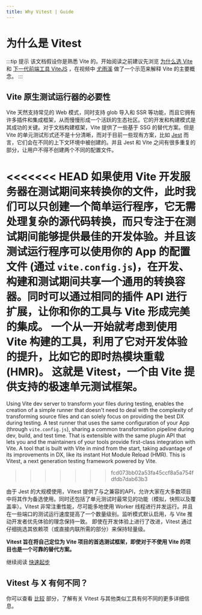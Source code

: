 ```yaml
---
title: Why Vitest | Guide
---
```


# 为什么是 Vitest

:::tip 提示
该文档假设你是熟悉 Vite 的。开始阅读之前建议先浏览 [为什么选 Vite](https://cn.vitejs.dev/guide/why.html) 和 [下一代前端工具 ViteJS](https://www.bilibili.com/video/BV1kh411Q7WN) ，在视频中 [尤雨溪](https://github.com/yyx990803) 做了一个示范来解释 Vite 的主要概念。
:::

## Vite 原生测试运行器的必要性

Vite 天然支持常见的 Web 模式，同时支持 glob 导入和 SSR 等功能，而且它拥有许多插件和集成框架，从而慢慢形成一个活跃的生态社区。它的开发和构建模式是其成功的关键。对于文档构建框架，Vite 提供了一些基于 SSG 的替代方案。但是 Vite 的单元测试形式还不是十分清晰，而对于目前一些现有方案，比如 [Jest](https://jestjs.io/zh-Hans/) 而言，它们会在不同的上下文环境中被创建的。并且 Jest 和 Vite 之间有很多重复的部分，让用户不得不创建两个不同的配置文件。

<<<<<<< HEAD
如果使用 Vite 开发服务器在测试期间来转换你的文件，此时我们可以只创建一个简单运行程序，它无需处理复杂的源代码转换，而只专注于在测试期间能够提供最佳的开发体验。并且该测试运行程序可以使用你的 App 的配置文件 (通过 `vite.config.js`)，在开发、构建和测试期间共享一个通用的转换容器。同时可以通过相同的插件 API 进行扩展，让你和你的工具与 Vite 形成完美的集成。 一个从一开始就考虑到使用 Vite 构建的工具，利用了它对开发体验的提升，比如它的即时热模块重载 (HMR)。 这就是 Vitest，一个由 Vite 提供支持的极速单元测试框架。
=======
Using Vite dev server to transform your files during testing, enables the creation of a simple runner that doesn't need to deal with the complexity of transforming source files and can solely focus on providing the best DX during testing. A test runner that uses the same configuration of your App (through `vite.config.js`), sharing a common transformation pipeline during dev, build, and test time. That is extensible with the same plugin API that lets you and the maintainers of your tools provide first-class integration with Vite. A tool that is built with Vite in mind from the start, taking advantage of its improvements in DX, like its instant Hot Module Reload (HMR). This is Vitest, a next generation testing framework powered by Vite.
>>>>>>> fcd073bb02a53fa45ccf8a5a754fdfdb7dab63b3

由于 Jest 的大规模使用，Vitest 提供了与之兼容的API，允许大家在大多数项目中将其作为备选使用。同时还包括了单元测试时最常见的功能（模拟，快照以及覆盖率）。Vitest 非常注重性能，尽可能多地使用 Worker 线程进行并发运行。并且在一些端口的测试运行速度提高了一个数量级别。监听模式默认启用，与 Vite 推动开发者优先体验的理念保持一致。 即使在开发体验上进行了改进，Vitest 通过仔细挑选其依赖项（或直接内联所需的部分）来保持轻量级。

**Vitest 旨在将自己定位为 Vite 项目的首选测试框架，即使对于不使用 Vite 的项目也是一个可靠的替代方案。**

继续阅读 [快速起步](./index)

## Vitest 与 X 有何不同？

你可以查看 [比较](./comparisons) 部分，了解有关 Vitest 与其他类似工具有何不同的更多详细信息。
